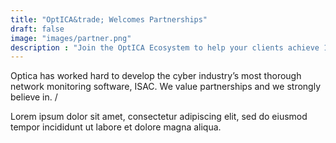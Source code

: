 ```yaml
---
title: "OptICA&trade; Welcomes Partnerships"
draft: false
image: "images/partner.png"
description : "Join the OptICA Ecosystem to help your clients achieve 100% compliance with the DoD Cybersecurity Mandates"
---
```


Optica has worked hard to develop the cyber industry’s most thorough network monitoring software, ISAC. We value partnerships and we strongly believe in.  /  

Lorem ipsum dolor sit amet, consectetur adipiscing elit, sed do eiusmod tempor incididunt ut labore et dolore magna aliqua.

    
